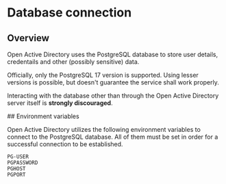# Database connection

## Overview

Open Active Directory uses the PostgreSQL database to store user details, credentails and other (possibly sensitive) data.

Officially, only the PostgreSQL 17 version is supported. Using lesser versions is possible, but doesn't guarantee the service shall work properly.

Interacting with the database other than through the Open Active Directory server itself is **strongly discouraged**.

## Environment variables

Open Active Directory utilizes the following environment variables to connect to the PostgreSQL database. All of them must be set in order for a successful connection to be established.

```
PG-USER
PGPASSWORD
PGHOST
PGPORT
```
